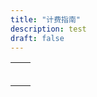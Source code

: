 ```yaml
---
title: "计费指南"
description: test
draft: false
---
```





|      |      |
| --- | --- |
|      |      |
|      |      |
|      |      |
|      |      |
|      |      |
|      |      |


